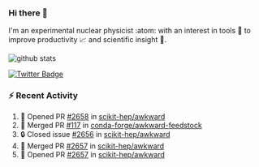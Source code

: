 ### Hi there 👋 

I'm an experimental nuclear physicist :atom: with an interest in tools :wrench: to improve productivity :chart_with_upwards_trend: and scientific insight :telescope:.

![github stats](https://github-readme-stats.vercel.app/api?username=agoose77&show_icons=true&hide_rank=true&hide_title=true&bg_color=30,e76445,904e95&text_color=efe3ec&icon_color=efe3ec)
<!--
**agoose77/agoose77** is a ✨ _special_ ✨ repository because its `README.md` (this file) appears on your GitHub profile.

Here are some ideas to get you started:

- 🔭 I’m currently working on ...
- 🌱 I’m currently learning ...
- 👯 I’m looking to collaborate on ...
- 🤔 I’m looking for help with ...
- 💬 Ask me about ...
- 📫 How to reach me: ...
- 😄 Pronouns: ...
- ⚡ Fun fact: ...
-->

[![Twitter Badge](https://img.shields.io/twitter/follow/agoose77?style=flat-square&logo=Twitter&logoColor=white&color=cornflowerblue)](https://twitter.com/agoose77)

### :zap: Recent Activity

<!--START_SECTION:activity-->
1. 💪 Opened PR [#2658](https://github.com/scikit-hep/awkward/pull/2658) in [scikit-hep/awkward](https://github.com/scikit-hep/awkward)
2. 🎉 Merged PR [#117](https://github.com/conda-forge/awkward-feedstock/pull/117) in [conda-forge/awkward-feedstock](https://github.com/conda-forge/awkward-feedstock)
3. 🔒 Closed issue [#2656](https://github.com/scikit-hep/awkward/issues/2656) in [scikit-hep/awkward](https://github.com/scikit-hep/awkward)
4. 🎉 Merged PR [#2657](https://github.com/scikit-hep/awkward/pull/2657) in [scikit-hep/awkward](https://github.com/scikit-hep/awkward)
5. 💪 Opened PR [#2657](https://github.com/scikit-hep/awkward/pull/2657) in [scikit-hep/awkward](https://github.com/scikit-hep/awkward)
<!--END_SECTION:activity-->
